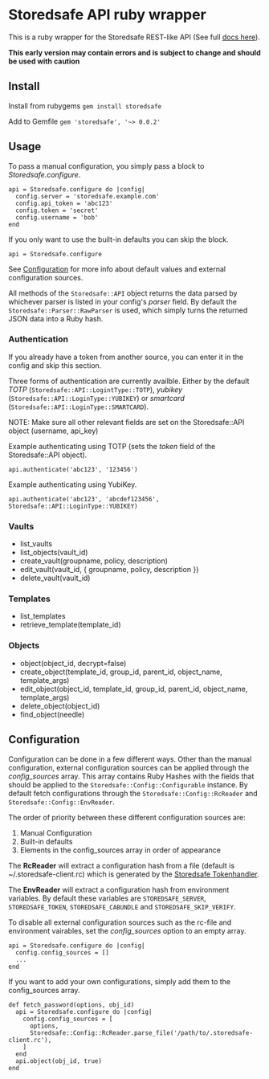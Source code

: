 # Storedsafe API ruby wrapper

This is a ruby wrapper for the Storedsafe REST-like API (See full [docs here](https://tracker.storedsafe.com/projects/storedsafe20/wiki/Version_10_release_documentation)).

**This early version may contain errors and is subject to change and should be used with caution**

## Install

Install from rubygems `gem install storedsafe`

Add to Gemfile `gem 'storedsafe', '~> 0.0.2'`

## Usage
To pass a manual configuration, you simply pass a block to *Storedsafe.configure*.
```
api = Storedsafe.configure do |config|
  config.server = 'storedsafe.example.com'
  config.api_token = 'abc123'
  config.token = 'secret'
  config.username = 'bob'
end
```

If you only want to use the built-in defaults you can skip the block.
```
api = Storedsafe.configure
```

See [Configuration](#configuration) for more info about default values and external configuration sources.

All methods of the `Storedsafe::API` object returns the data parsed by whichever parser is listed in your config's *parser* field. By default the `Storedsafe::Parser::RawParser` is used, which simply turns the returned JSON data into a Ruby hash.

### Authentication
If you already have a token from another source, you can enter it in the config and skip this section.

Three forms of authentication are currently availble. Either by the default *TOTP* (`Storedsafe::API::LogintType::TOTP`), *yubikey* (`Storedsafe::API::LoginType::YUBIKEY`) or *smartcard* (`Storedsafe::API::LoginType::SMARTCARD`).

NOTE: Make sure all other relevant fields are set on the Storedsafe::API object (username, api\_key)

Example authenticating using TOTP (sets the *token* field of the Storedsafe::API object).
```
api.authenticate('abc123', '123456')
```

Example authenticating using YubiKey.
```
api.authenticate('abc123', 'abcdef123456', Storedsafe::API::LoginType::YUBIKEY)
```

### Vaults
* list\_vaults
* list\_objects(vault\_id)
* create\_vault(groupname, policy, description)
* edit\_vault(vault\_id, { groupname, policy, description })
* delete\_vault(vault\_id)

### Templates
* list\_templates
* retrieve\_template(template\_id)

### Objects
* object(object\_id, decrypt=false)
* create\_object(template\_id, group\_id, parent\_id, object\_name, template\_args)
* edit\_object(object\_id, template\_id, group\_id, parent\_id, object\_name, template\_args)
* delete\_object(object\_id)
* find\_object(needle)

## Configuration
Configuration can be done in a few different ways. Other than the manual configuration, external configuration sources can be applied through the *config\_sources* array. This array contains Ruby Hashes with the fields that should be applied to the `Storedsafe::Config::Configurable` instance. By default fetch configurations through the `Storedsafe::Config::RcReader` and `Storedsafe::Config::EnvReader`.

The order of priority between these different configuration sources are:
1. Manual Configuration
2. Built-in defaults
3. Elements in the config\_sources array in order of appearance

The **RcReader** will extract a configuration hash from a file (default is ~/.storedsafe-client.rc) which is generated by the [Storedsafe Tokenhandler](https://github.com/storedsafe/tokenhandler).

The **EnvReader** will extract a configuration hash from environment variables. By default these variables are `STOREDSAFE_SERVER`, `STOREDSAFE_TOKEN`, `STOREDSAFE_CABUNDLE` and `STOREDSAFE_SKIP_VERIFY`.

To disable all external configuration sources such as the rc-file and environment vairables, set the *config\_sources* option to an empty array.
```
api = Storedsafe.configure do |config|
  config.config_sources = []
  ...
end
```

If you want to add your own configurations, simply add them to the config\_sources array.
```
def fetch_password(options, obj_id)
  api = Storedsafe.configure do |config|
    config.config_sources = [
      options,
      Storedsafe::Config::RcReader.parse_file('/path/to/.storedsafe-client.rc'),
    ]
  end
  api.object(obj_id, true)
end
```
